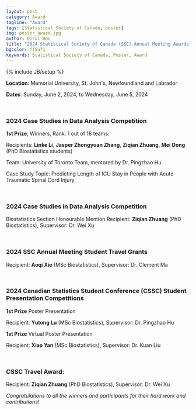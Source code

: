 ```yaml
---
layout: post
category: Award
tagline: "Award"
tags: [Statistical Society of Canada, poster]
img: poster_award.jpg
author: Qirui Hou
title: "2024 Statistical Society of Canada (SSC) Annual Meeting Awards"
bgcolor: ff5a71
keywords: Statistical Society of Canada, Poster, Award
---
```



{% include JB/setup %}

**Location**: Memorial University, St. John's, Newfoundland and Labrador

**Dates**: Sunday, June 2, 2024, to Wednesday, June 5, 2024


<!--more-->

<br/>

### **2024 Case Studies in Data Analysis Competition**

**1st Prize**, Winners, Rank: 1 out of 18 teams:

Recipients: **Linke Li**, **Jasper Zhongyuan Zhang**, **Ziqian Zhuang**, **Mei Dong** (PhD Biostatistics students)

Team: University of Toronto Team, mentored by Dr. Pingzhao Hu

Case Study Topic: Predicting Length of ICU Stay in People with Acute Traumatic Spinal Cord Injury

<br/>

### **2024 Case Studies in Data Analysis Competition**

Biostatistics Section Honourable Mention Recipient: **Ziqian Zhuang** (PhD Biostatistics), Supervisor: Dr. Wei Xu

<br/>

### **2024 SSC Annual Meeting Student Travel Grants**

Recipient: **Aoqi Xie** (MSc Biostatistics), Supervisor: Dr. Clement Ma

<br/>

### **2024 Canadian Statistics Student Conference (CSSC) Student Presentation Competitions**

**1st Prize** Poster Presentation

Recipient: **Yutong Lu** (MSc Biostatistics), Supervisor: Dr. Pingzhao Hu

**1st Prize** Virtual Poster Presentation

Recipient: **Xiao Yan** (MSc Biostatistics), Supervisor: Dr. Kuan Liu

<br/>

### **CSSC Travel Award**:

Recipient: **Ziqian Zhuang** (PhD Biostatistics), Supervisor: Dr. Wei Xu

_Congratulations to all the winners and participants for their hard work and contributions!_



